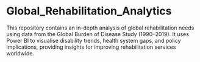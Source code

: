 # Global_Rehabilitation_Analytics
This repository contains an in-depth analysis of global rehabilitation needs using data from the Global Burden of Disease Study (1990–2019). It uses Power BI to visualise disability trends, health system gaps, and policy implications, providing insights for improving rehabilitation services worldwide.
